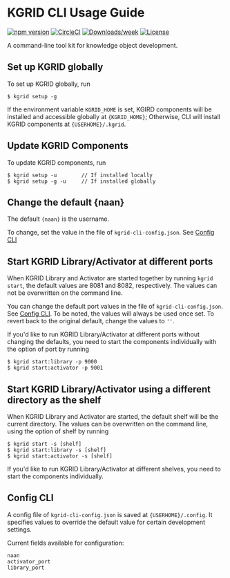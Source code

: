 # KGRID CLI Usage Guide

[![npm version](https://img.shields.io/npm/v/@kgrid/cli.svg)](https://www.npmjs.com/package/@kgrid/cli)
[![CircleCI](https://circleci.com/gh/kgrid/kgrid-cli/tree/master.svg?style=shield)](https://circleci.com/gh/kgrid/kgrid-cli/tree/master)
[![Downloads/week](https://img.shields.io/npm/dw/@kgrid/cli.svg)](https://npmjs.org/package/@kgrid/cli)
[![License](https://img.shields.io/npm/l/@kgrid/cli.svg)](https://github.com/kgrid/kgrid-cli/blob/master/package.json)

A command-line tool kit for knowledge object development.


## Set up KGRID globally

To set up KGRID globally, run

  ```
  $ kgrid setup -g
  ```

If the environment variable `KGRID_HOME` is set, KGIRD components will be installed and accessible globally at `{KGRID_HOME}`; Otherwise, CLI will install KGRID components at `{USERHOME}/.kgrid`.


## Update KGRID Components

To update KGRID components, run

  ```
  $ kgrid setup -u        // If installed locally
  $ kgrid setup -g -u     // If installed globally
  ```

## Change the default {naan}

The default `{naan}` is the username.

To change, set the value in the file of `kgrid-cli-config.json`. See [Config CLI](#config-cli)


## Start KGRID Library/Activator at different ports

When KGRID Library and Activator are started together by running `kgrid start`, the default values are 8081 and 8082, respectively. The values can not be overwritten on the command line.

You can change the default port values in the file of `kgrid-cli-config.json`. See [Config CLI](#config-cli). To be noted, the values will always be used once set. To revert back to the original default, change the values to `''`.

If you'd like to run KGRID Library/Activator at different ports without changing the defaults, you need to start the components individually with the option of port by running
  ```
  $ kgrid start:library -p 9000
  $ kgrid start:activator -p 9001
  ```


## Start KGRID Library/Activator using a different directory as the shelf

When KGRID Library and Activator are started, the default shelf will be the current directory.  The values can be overwritten on the command line, using the option of shelf by running
  ```
  $ kgrid start -s [shelf]
  $ kgrid start:library -s [shelf]
  $ kgrid start:activator -s [shelf]
  ```

If you'd like to run KGRID Library/Activator at different shelves, you need to start the components individually.



## Config CLI
A config file of `kgrid-cli-config.json` is saved at `{USERHOME}/.config`. It specifies values to override the default value for certain development settings.

Current fields available for configuration:
```
naan
activator_port
library_port
```

